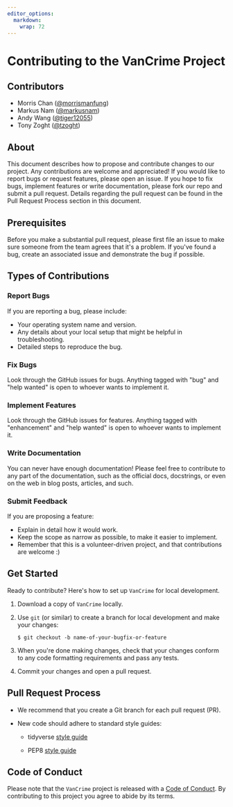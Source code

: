 ```yaml
---
editor_options: 
  markdown: 
    wrap: 72
---
```


# Contributing to the VanCrime Project

## Contributors

-   Morris Chan ([@morrismanfung](https://github.com/morrismanfung))
-   Markus Nam ([@markusnam](https://github.com/markusnam))
-   Andy Wang ([@tiger12055](https://github.com/tiger12055))
-   Tony Zoght ([@tzoght](https://github.com/tzoght))


## About

This document describes how to propose and contribute changes to our
project. Any contributions are welcome and appreciated! If you would
like to report bugs or request features, please open an issue. If you
hope to fix bugs, implement features or write documentation, please fork
our repo and submit a pull request. Details regarding the pull request
can be found in the Pull Request Process section in this document.

## Prerequisites

Before you make a substantial pull request, please first file an issue
to make sure someone from the team agrees that it's a problem. If you've
found a bug, create an associated issue and demonstrate the bug if
possible.

## Types of Contributions

### Report Bugs

If you are reporting a bug, please include:

-   Your operating system name and version.
-   Any details about your local setup that might be helpful in
    troubleshooting.
-   Detailed steps to reproduce the bug.

### Fix Bugs

Look through the GitHub issues for bugs. Anything tagged with "bug" and
"help wanted" is open to whoever wants to implement it.

### Implement Features

Look through the GitHub issues for features. Anything tagged with
"enhancement" and "help wanted" is open to whoever wants to implement
it.

### Write Documentation

You can never have enough documentation! Please feel free to contribute
to any part of the documentation, such as the official docs, docstrings,
or even on the web in blog posts, articles, and such.

### Submit Feedback

If you are proposing a feature:

-   Explain in detail how it would work.
-   Keep the scope as narrow as possible, to make it easier to
    implement.
-   Remember that this is a volunteer-driven project, and that
    contributions are welcome :)

## Get Started

Ready to contribute? Here's how to set up `VanCrime` for local
development.

1.  Download a copy of `VanCrime` locally.

2.  Use `git` (or similar) to create a branch for local development and
    make your changes:

    ``` console
    $ git checkout -b name-of-your-bugfix-or-feature
    ```

3.  When you're done making changes, check that your changes conform to
    any code formatting requirements and pass any tests.

4.  Commit your changes and open a pull request.

## Pull Request Process

-   We recommend that you create a Git branch for each pull request
    (PR).

-   New code should adhere to standard style guides:

    -   tidyverse [style guide](http://style.tidyverse.org/)

    -   PEP8 [style guide](https://www.python.org/dev/peps/pep-0008/)

## Code of Conduct

Please note that the `VanCrime` project is released with a [Code of
Conduct](https://github.com/UBC-MDS/VanCrime/blob/main/CODE_OF_CONDUCT.md). By
contributing to this project you agree to abide by its terms.
